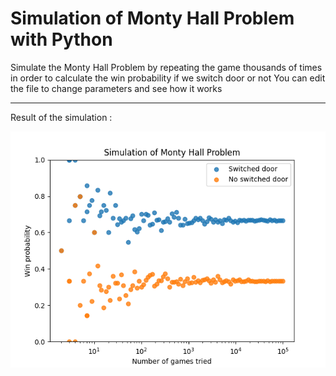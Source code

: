 # Simulation of Monty Hall Problem with Python

Simulate the Monty Hall Problem by repeating the game thousands of times in order to calculate the win probability if we switch door or not
You can edit the file to change parameters and see how it works

---

Result of the simulation :

![Plot of the simulation](test.png)

